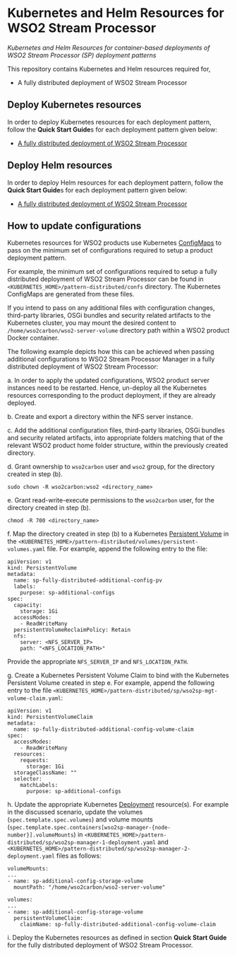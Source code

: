 # Kubernetes and Helm Resources for WSO2 Stream Processor
*Kubernetes and Helm Resources for container-based deployments of WSO2 Stream Processor (SP) deployment patterns*

This repository contains Kubernetes and Helm resources required for,

* A fully distributed deployment of WSO2 Stream Processor

## Deploy Kubernetes resources

In order to deploy Kubernetes resources for each deployment pattern, follow the **Quick Start Guide**s for each deployment pattern
given below:

* [A fully distributed deployment of WSO2 Stream Processor](pattern-distributed/README.md)

## Deploy Helm resources

In order to deploy Helm resources for each deployment pattern, follow the **Quick Start Guide**s for each deployment pattern
given below:

* [A fully distributed deployment of WSO2 Stream Processor](helm/pattern-distributed/README.md)

## How to update configurations

Kubernetes resources for WSO2 products use Kubernetes [ConfigMaps](https://kubernetes.io/docs/tasks/configure-pod-container/configure-pod-configmap/)
to pass on the minimum set of configurations required to setup a product deployment pattern.

For example, the minimum set of configurations required to setup a fully distributed deployment of WSO2 Stream Processor can be found
in `<KUBERNETES_HOME>/pattern-distributed/confs` directory. The Kubernetes ConfigMaps are generated from these files.

If you intend to pass on any additional files with configuration changes, third-party libraries, OSGi bundles and security
related artifacts to the Kubernetes cluster, you may mount the desired content to `/home/wso2carbon/wso2-server-volume` directory path within
a WSO2 product Docker container.

The following example depicts how this can be achieved when passing additional configurations to WSO2 Stream Processor Manager
in a fully distributed deployment of WSO2 Stream Processor:

a. In order to apply the updated configurations, WSO2 product server instances need to be restarted. Hence, un-deploy all the Kubernetes resources
corresponding to the product deployment, if they are already deployed.

b. Create and export a directory within the NFS server instance.
   
c. Add the additional configuration files, third-party libraries, OSGi bundles and security related artifacts, into appropriate
folders matching that of the relevant WSO2 product home folder structure, within the previously created directory.

d. Grant ownership to `wso2carbon` user and `wso2` group, for the directory created in step (b).
      
   ```
   sudo chown -R wso2carbon:wso2 <directory_name>
   ```
      
e. Grant read-write-execute permissions to the `wso2carbon` user, for the directory created in step (b).
      
   ```
   chmod -R 700 <directory_name>
   ```

f. Map the directory created in step (b) to a Kubernetes [Persistent Volume](https://kubernetes.io/docs/concepts/storage/persistent-volumes/)
in the `<KUBERNETES_HOME>/pattern-distributed/volumes/persistent-volumes.yaml` file. For example, append the following entry to the file:

```
apiVersion: v1
kind: PersistentVolume
metadata:
  name: sp-fully-distributed-additional-config-pv
  labels:
    purpose: sp-additional-configs
spec:
  capacity:
    storage: 1Gi
  accessModes:
    - ReadWriteMany
  persistentVolumeReclaimPolicy: Retain
  nfs:
    server: <NFS_SERVER_IP>
    path: "<NFS_LOCATION_PATH>"
```

Provide the appropriate `NFS_SERVER_IP` and `NFS_LOCATION_PATH`.

g. Create a Kubernetes Persistent Volume Claim to bind with the Kubernetes Persistent Volume created in step e. For example, append the following entry
to the file `<KUBERNETES_HOME>/pattern-distributed/sp/wso2sp-mgt-volume-claim.yaml`:

```
apiVersion: v1
kind: PersistentVolumeClaim
metadata:
  name: sp-fully-distributed-additional-config-volume-claim
spec:
  accessModes:
    - ReadWriteMany
  resources:
    requests:
      storage: 1Gi
  storageClassName: ""
  selector:
    matchLabels:
      purpose: sp-additional-configs
```

h. Update the appropriate Kubernetes [Deployment](https://kubernetes.io/docs/concepts/workloads/controllers/deployment/) resource(s).
For example in the discussed scenario, update the volumes (`spec.template.spec.volumes`) and volume mounts (`spec.template.spec.containers[wso2sp-manager-{node-number}].volumeMounts`) in
`<KUBERNETES_HOME>/pattern-distributed/sp/wso2sp-manager-1-deployment.yaml` and `<KUBERNETES_HOME>/pattern-distributed/sp/wso2sp-manager-2-deployment.yaml` files
as follows:

```
volumeMounts:
...
- name: sp-additional-config-storage-volume
  mountPath: "/home/wso2carbon/wso2-server-volume"

volumes:
...
- name: sp-additional-config-storage-volume
  persistentVolumeClaim:
    claimName: sp-fully-distributed-additional-config-volume-claim
```

i. Deploy the Kubernetes resources as defined in section **Quick Start Guide** for the fully distributed deployment of WSO2 Stream Processor.
